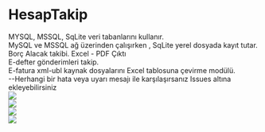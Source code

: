 # HesapTakip
MYSQL, MSSQL, SqLite veri tabanlarını kullanır. <br>
MySQL ve MSSQL ağ üzerinden çalışırken , SqLite yerel dosyada kayıt tutar. <br>
Borç Alacak takibi. Excel - PDF Çıktı<br>
E-defter gönderimleri takip. <br>
E-fatura xml-ubl kaynak dosyalarını Excel tablosuna çevirme modülü. <br>
--Herhangi bir hata veya uyarı mesajı ile karşılaşırsanız Issues altına ekleyebilirsiniz<br>
<img src="https://i.imgur.com/ptMd70r.png"><br>
<img src="https://i.imgur.com/hzeOXfa.png"><br>
<img src="https://i.imgur.com/qGdZBG2.png"><br>
<img src="https://i.imgur.com/1UUnfx9.png"><br>
